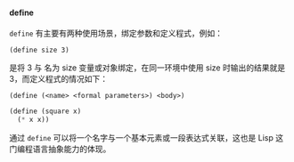 #### define

`define` 有主要有两种使用场景，绑定参数和定义程式，例如：

`(define size 3)`

是将 3 与 名为 size 变量或对象绑定，在同一环境中使用 size 时输出的结果就是 3，而定义程式的情况如下：

`(define (<name> <formal parameters>) <body>)` 

```scheme
(define (square x)
  (* x x))
```

通过 `define` 可以将一个名字与一个基本元素或一段表达式关联，这也是 Lisp 这门编程语言抽象能力的体现。